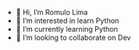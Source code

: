 - 👋 Hi, I’m Romulo Lima
- 👀 I’m interested in learn Python
- 🌱 I’m currently learning Python
- 💞️ I’m looking to collaborate on Dev 



